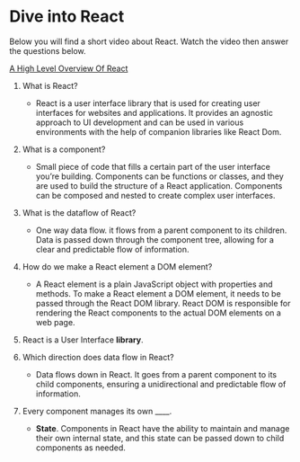 # Dive into React

Below you will find a short video about React. Watch the video then answer the questions below.

[A High Level Overview Of React](https://www.youtube.com/watch?v=FRjlF74_EZk)

1. What is React?
    - React is a user interface library that is used for creating user interfaces for websites and applications. It provides an agnostic approach to UI development and can be used in various environments with the help of companion libraries like React Dom.

2. What is a component?
    - Small piece of code that fills a certain part of the user interface you’re building. Components can be functions or classes, and they are used to build the structure of a React application. Components can be composed and nested to create complex user interfaces.

3. What is the dataflow of React?
    - One way data flow. it flows from a parent component to its children. Data is passed down through the component tree, allowing for a clear and predictable flow of information.

4. How do we make a React element a DOM element?
    - A React element is a plain JavaScript object with properties and methods. To make a React element a DOM element, it needs to be passed through the React DOM library. React DOM is responsible for rendering the React components to the actual DOM elements on a web page.

5. React is a User Interface **library**.

6. Which direction does data flow in React?
    - Data flows down in React. It goes from a parent component to its child components, ensuring a unidirectional and predictable flow of information.

7. Every component manages its own ____.
    - **State**. Components in React have the ability to maintain and manage their own internal state, and this state can be passed down to child components as needed.

